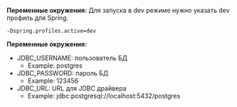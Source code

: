 **Переменные окружения:**
Для запуска в dev режиме нужно указать dev профиль для Spring.
```
-Dspring.profiles.active=dev
```

**Переменные окружения:**
* JDBC_USERNAME: пользователь БД
  * Example: postgres
* JDBC_PASSWORD: пароль БД
  * Example: 123456
* JDBC_URL: URL для JDBC драйвера
  * Example: jdbc:postgresql://localhost:5432/postgres